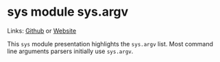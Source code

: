 # sys module sys.argv
Links: [Github](https://github.com/irsbugs/meetings/blob/master/2015/2015-10-12/sys.argv/README.md) or [Website](https://irsbugs.github.io/meetings/2015/2015-10-12/sys.argv/) 

This `sys` module presentation highlights the `sys.argv` list. Most command line
arguments parsers initially use `sys.argv`.
